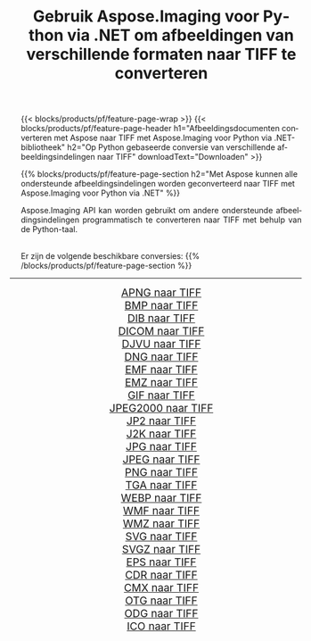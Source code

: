 ﻿---
title: Gebruik Aspose.Imaging voor Python via .NET om afbeeldingen van verschillende formaten naar TIFF te converteren 
weight: 3920
url: /nl/python-net/conversion/to/tiff/ 
lang: nl
langdirlevel: 2
locales: zh-hans,ja,it,ru,de,es,fr,nl,id,lt,pl,pt,vi,tr,ko,zh-hant,ar,hi,th,sv,cs,uk,he
description: U kunt Aspose.Imaging voor Python gebruiken via de .NET-bibliotheek om van verschillende formaten naar TIFF te converteren
---

{{< blocks/products/pf/feature-page-wrap >}}
{{< blocks/products/pf/feature-page-header h1="Afbeeldingsdocumenten converteren met Aspose naar TIFF met Aspose.Imaging voor Python via .NET-bibliotheek" h2="Op Python gebaseerde conversie van verschillende afbeeldingsindelingen naar TIFF" downloadText="Downloaden" >}}


{{% blocks/products/pf/feature-page-section  h2="Met Aspose kunnen alle ondersteunde afbeeldingsindelingen worden geconverteerd naar TIFF met Aspose.Imaging voor Python via .NET" %}}
<p align=justify>Aspose.Imaging API kan worden gebruikt om andere ondersteunde afbeeldingsindelingen programmatisch te converteren naar TIFF met behulp van de Python-taal.</p>
<br/>
Er zijn de volgende beschikbare conversies:
{{% /blocks/products/pf/feature-page-section %}}
<div class="container-fluid productfamilypage bg-gray">
    <div class="convertypes bg-gray agp-content section">
        <div class="container">
		<hr style="margin-left:-20px;"/>
		<div class="row other-converters" style="gap: 10px;font-size: 19px;text-align:center;">
		    <div class='col-md-2 other-converter remove-lp remove-rp'><a href="/imaging/nl/python-net/conversion/apng-to-tiff/" style="padding:15px;">APNG naar TIFF</a></div>
<div class='col-md-2 other-converter remove-lp remove-rp'><a href="/imaging/nl/python-net/conversion/bmp-to-tiff/" style="padding:15px;">BMP naar TIFF</a></div>
<div class='col-md-2 other-converter remove-lp remove-rp'><a href="/imaging/nl/python-net/conversion/dib-to-tiff/" style="padding:15px;">DIB naar TIFF</a></div>
<div class='col-md-2 other-converter remove-lp remove-rp'><a href="/imaging/nl/python-net/conversion/dicom-to-tiff/" style="padding:15px;">DICOM naar TIFF</a></div>
<div class='col-md-2 other-converter remove-lp remove-rp'><a href="/imaging/nl/python-net/conversion/djvu-to-tiff/" style="padding:15px;">DJVU naar TIFF</a></div>
<div class='col-md-2 other-converter remove-lp remove-rp'><a href="/imaging/nl/python-net/conversion/dng-to-tiff/" style="padding:15px;">DNG naar TIFF</a></div>
<div class='col-md-2 other-converter remove-lp remove-rp'><a href="/imaging/nl/python-net/conversion/emf-to-tiff/" style="padding:15px;">EMF naar TIFF</a></div>
<div class='col-md-2 other-converter remove-lp remove-rp'><a href="/imaging/nl/python-net/conversion/emz-to-tiff/" style="padding:15px;">EMZ naar TIFF</a></div>
<div class='col-md-2 other-converter remove-lp remove-rp'><a href="/imaging/nl/python-net/conversion/gif-to-tiff/" style="padding:15px;">GIF naar TIFF</a></div>
<div class='col-md-2 other-converter remove-lp remove-rp'><a href="/imaging/nl/python-net/conversion/jpeg2000-to-tiff/" style="padding:15px;">JPEG2000 naar TIFF</a></div>
<div class='col-md-2 other-converter remove-lp remove-rp'><a href="/imaging/nl/python-net/conversion/jp2-to-tiff/" style="padding:15px;">JP2 naar TIFF</a></div>
<div class='col-md-2 other-converter remove-lp remove-rp'><a href="/imaging/nl/python-net/conversion/j2k-to-tiff/" style="padding:15px;">J2K naar TIFF</a></div>
<div class='col-md-2 other-converter remove-lp remove-rp'><a href="/imaging/nl/python-net/conversion/jpg-to-tiff/" style="padding:15px;">JPG naar TIFF</a></div>
<div class='col-md-2 other-converter remove-lp remove-rp'><a href="/imaging/nl/python-net/conversion/jpeg-to-tiff/" style="padding:15px;">JPEG naar TIFF</a></div>
<div class='col-md-2 other-converter remove-lp remove-rp'><a href="/imaging/nl/python-net/conversion/png-to-tiff/" style="padding:15px;">PNG naar TIFF</a></div>
<div class='col-md-2 other-converter remove-lp remove-rp'><a href="/imaging/nl/python-net/conversion/tga-to-tiff/" style="padding:15px;">TGA naar TIFF</a></div>
<div class='col-md-2 other-converter remove-lp remove-rp'><a href="/imaging/nl/python-net/conversion/webp-to-tiff/" style="padding:15px;">WEBP naar TIFF</a></div>
<div class='col-md-2 other-converter remove-lp remove-rp'><a href="/imaging/nl/python-net/conversion/wmf-to-tiff/" style="padding:15px;">WMF naar TIFF</a></div>
<div class='col-md-2 other-converter remove-lp remove-rp'><a href="/imaging/nl/python-net/conversion/wmz-to-tiff/" style="padding:15px;">WMZ naar TIFF</a></div>
<div class='col-md-2 other-converter remove-lp remove-rp'><a href="/imaging/nl/python-net/conversion/svg-to-tiff/" style="padding:15px;">SVG naar TIFF</a></div>
<div class='col-md-2 other-converter remove-lp remove-rp'><a href="/imaging/nl/python-net/conversion/svgz-to-tiff/" style="padding:15px;">SVGZ naar TIFF</a></div>
<div class='col-md-2 other-converter remove-lp remove-rp'><a href="/imaging/nl/python-net/conversion/eps-to-tiff/" style="padding:15px;">EPS naar TIFF</a></div>
<div class='col-md-2 other-converter remove-lp remove-rp'><a href="/imaging/nl/python-net/conversion/cdr-to-tiff/" style="padding:15px;">CDR naar TIFF</a></div>
<div class='col-md-2 other-converter remove-lp remove-rp'><a href="/imaging/nl/python-net/conversion/cmx-to-tiff/" style="padding:15px;">CMX naar TIFF</a></div>
<div class='col-md-2 other-converter remove-lp remove-rp'><a href="/imaging/nl/python-net/conversion/otg-to-tiff/" style="padding:15px;">OTG naar TIFF</a></div>
<div class='col-md-2 other-converter remove-lp remove-rp'><a href="/imaging/nl/python-net/conversion/odg-to-tiff/" style="padding:15px;">ODG naar TIFF</a></div>
<div class='col-md-2 other-converter remove-lp remove-rp'><a href="/imaging/nl/python-net/conversion/ico-to-tiff/" style="padding:15px;">ICO naar TIFF</a></div>
                </div>
        </div>
    </div>
</div>
<br/>

